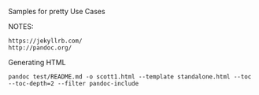 Samples for pretty Use Cases

NOTES:

	https://jekyllrb.com/
	http://pandoc.org/


Generating HTML

	pandoc test/README.md -o scott1.html --template standalone.html --toc --toc-depth=2 --filter pandoc-include


